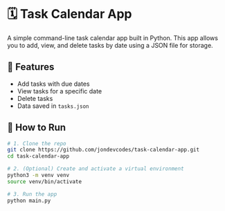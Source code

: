 # 🗓️ Task Calendar App

A simple command-line task calendar app built in Python. This app allows you to add, view, and delete tasks by date using a JSON file for storage.

## 🔧 Features

- Add tasks with due dates
- View tasks for a specific date
- Delete tasks
- Data saved in `tasks.json`

## 🚀 How to Run

```bash
# 1. Clone the repo
git clone https://github.com/jondevcodes/task-calendar-app.git
cd task-calendar-app

# 2. (Optional) Create and activate a virtual environment
python3 -m venv venv
source venv/bin/activate

# 3. Run the app
python main.py
